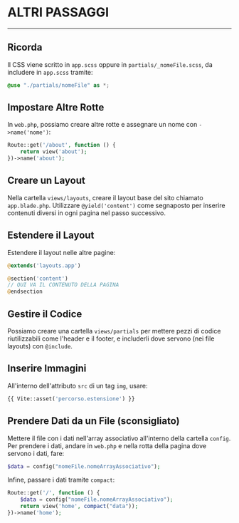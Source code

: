 
# ALTRI PASSAGGI
---
## Ricorda
Il CSS viene scritto in `app.scss` oppure in `partials/_nomeFile.scss`, da includere in `app.scss` tramite:
```scss
@use "./partials/nomeFile" as *;
```

## Impostare Altre Rotte
In `web.php`, possiamo creare altre rotte e assegnare un nome con `->name('nome')`:
```php
Route::get('/about', function () {
    return view('about');
})->name('about');
```

## Creare un Layout
Nella cartella `views/layouts`, creare il layout base del sito chiamato `app.blade.php`. Utilizzare `@yield('content')` come segnaposto per inserire contenuti diversi in ogni pagina nel passo successivo.

## Estendere il Layout
Estendere il layout nelle altre pagine:
```php
@extends('layouts.app')

@section('content')
// QUI VA IL CONTENUTO DELLA PAGINA
@endsection
```

## Gestire il Codice
Possiamo creare una cartella `views/partials` per mettere pezzi di codice riutilizzabili come l'header e il footer, e includerli dove servono (nei file layouts) con `@include`.

## Inserire Immagini
All'interno dell'attributo `src` di un tag `img`, usare:
```php
{{ Vite::asset('percorso.estensione') }}
```

## Prendere Dati da un File (sconsigliato)
Mettere il file con i dati nell'array associativo all'interno della cartella `config`. Per prendere i dati, andare in `web.php` e nella rotta della pagina dove servono i dati, fare:
```php
$data = config("nomeFile.nomeArrayAssociativo");
```
Infine, passare i dati tramite `compact`:
```php
Route::get('/', function () {
    $data = config("nomeFile.nomeArrayAssociativo");
    return view('home', compact("data"));
})->name('home');
```


